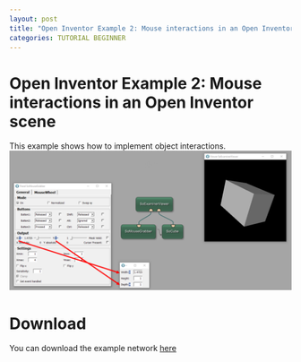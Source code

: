 ```yaml
---
layout: post
title: "Open Inventor Example 2: Mouse interactions in an Open Inventor scene"
categories: TUTORIAL BEGINNER
---
```


# Open Inventor Example 2: Mouse interactions in an Open Inventor scene
This example shows how to implement object interactions.
![Screenshot](/categories/open_inventor/example2/image.png)

# Download
You can download the example network [here](/categories/open_inventor/example2/OpenInventorExample2.mlab)



